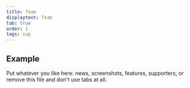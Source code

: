 ```yaml
---
title: Team
displaytext: Team
tab: true
order: 1
tags: sup
---
```


## Example

Put whatever you like here: news, screenshots, features, supporters, or remove this file and don't use tabs at all.
